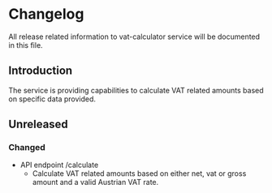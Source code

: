 # Changelog

All release related information to vat-calculator service will be documented in this file.

## Introduction
The service is providing capabilities to calculate VAT related amounts based on specific data provided.

## Unreleased
### Changed
- API endpoint /calculate
  - Calculate VAT related amounts based on either net, vat or gross amount and a valid Austrian VAT rate.
